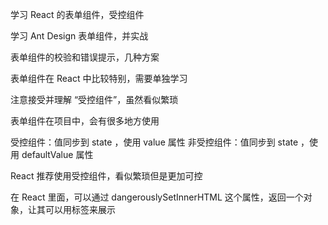 学习 React 的表单组件，受控组件

学习 Ant Design 表单组件，并实战

表单组件的校验和错误提示，几种方案

表单组件在 React 中比较特别，需要单独学习

注意接受并理解 “受控组件”，虽然看似繁琐

表单组件在项目中，会有很多地方使用

受控组件：值同步到 state ，使用 value 属性
非受控组件：值同步到 state ，使用 defaultValue 属性

React 推荐使用受控组件，看似繁琐但是更加可控

在 React 里面，可以通过 dangerouslySetInnerHTML 这个属性，返回一个对象，让其可以用标签来展示